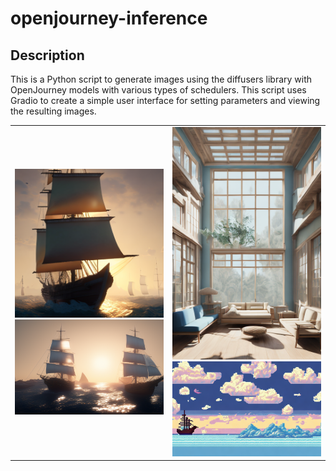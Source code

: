 # openjourney-inference

## Description
This is a Python script to generate images using the diffusers library with OpenJourney models with various types of schedulers. This script uses Gradio to create a simple user interface for setting parameters and viewing the resulting images.

<table class="custom-table">
  <tr>
    <td>
      <a href="https://huggingface.co/Linaqruf/animagine-xl/blob/main/sample_images/image (1).png">
        <img class="custom-image" src="image/image (1).png" alt="sample1">
      </a>
      <a href="https://huggingface.co/Linaqruf/animagine-xl/blob/main/sample_images/image (3).png">
        <img class="custom-image" src="image/image (3).png" alt="sample3">
      </a>
    </td>
    <td>
      <a href="https://huggingface.co/Linaqruf/animagine-xl/blob/main/sample_images/image (2).png">
        <img class="custom-image" src="image/image (2).png" alt="sample2">
      </a>
      <a href="https://huggingface.co/Linaqruf/animagine-xl/blob/main/sample_images/image (4).png">
        <img class="custom-image" src="image/image (4).png" alt="sample4">
      </a>
    </td>
  </tr>
</table>

